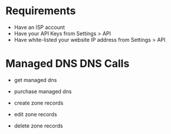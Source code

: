 Requirements
==============

* Have an ISP account
* Have your API Keys from Settings > API
* Have white-listed your website IP address from Settings > API

Managed DNS DNS Calls
======================

* get managed dns

* purchase managed dns

* create zone records

* edit zone records

* delete zone records
